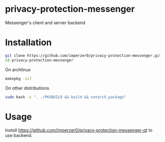 # privacy-protection-messenger
Messenger's client and server backend

# Installation
```bash
git clone https://github.com/imperzer0/privacy-protection-messenger.git
cd privacy-protection-messenger
```
On archlinux
```bash
makepkg -sif
```
On other distributions
```bash
sudo bash -c ". ./PKGBUILD && build && notarch_package"
```

# Usage
Install https://github.com/imperzer0/privacy-protection-messenger-qt to use backend.
